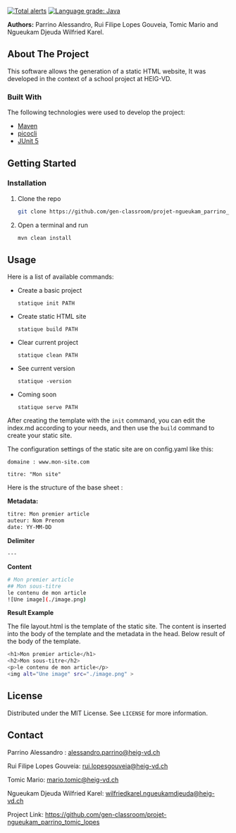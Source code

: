 [![Total alerts](https://img.shields.io/lgtm/alerts/g/gen-classroom/projet-ngueukam_parrino_tomic_lopes.svg?logo=lgtm&logoWidth=18)](https://lgtm.com/projects/g/gen-classroom/projet-ngueukam_parrino_tomic_lopes/alerts/)
[![Language grade: Java](https://img.shields.io/lgtm/grade/java/g/gen-classroom/projet-ngueukam_parrino_tomic_lopes.svg?logo=lgtm&logoWidth=18)](https://lgtm.com/projects/g/gen-classroom/projet-ngueukam_parrino_tomic_lopes/context:java)

**Authors:** Parrino Alessandro, Rui Filipe Lopes Gouveia, Tomic Mario and Ngueukam Djeuda Wilfried Karel.

<!-- ABOUT THE PROJECT -->

## About The Project

This software allows the generation of a static HTML website, It was developed in the context of a school project at HEIG-VD.

### Built With

The following technologies were used to develop the project:

* [Maven](https://maven.apache.org/)
* [picocli](https://picocli.info/)
* [JUnit 5](https://junit.org/junit5/)



<!-- GETTING STARTED -->

## Getting Started

### Installation

1. Clone the repo

   ```sh
   git clone https://github.com/gen-classroom/projet-ngueukam_parrino_tomic_lopes.git
   ```

2. Open a terminal and run

   ```sh
   mvn clean install
   ```



<!-- USAGE EXAMPLES -->

## Usage

Here is a list of available commands: 

* Create a basic project

  `statique init PATH`

 * Create static HTML site

   `statique build PATH`

 * Clear current project

   `statique clean PATH`

* See current version

  `statique -version`

* Coming soon

  `statique serve PATH`

After creating the template with the `init` command, you can edit the index.md according to your needs, and then use the ``build`` command to create your static site.

The configuration settings of the static site are on config.yaml like this:

`domaine : www.mon-site.com`

`titre: "Mon site"`

Here is the structure of the base sheet :

**Metadata:**

 ```sh
titre: Mon premier article  
auteur: Nom Prenom 
date: YY-MM-DD
 ```

**Delimiter**

``---``

**Content**

 ```sh
# Mon premier article
## Mon sous-titre
le contenu de mon article
![Une image](./image.png)
 ```

**Result Example**

The file layout.html is the template of the static site. The content is inserted into the body of the template and the metadata in the head. Below result of the body of the template.

 ```sh
<h1>Mon premier article</h1>  
<h2>Mon sous-titre</h2>  
<p>le contenu de mon article</p>  
<img alt="Une image" src="./image.png" >
 ```

<!-- LICENSE -->

## License

Distributed under the MIT License. See `LICENSE` for more information.



<!-- CONTACT -->

## Contact

Parrino Alessandro : alessandro.parrino@heig-vd.ch

Rui Filipe Lopes Gouveia: rui.lopesgouveia@heig-vd.ch

Tomic Mario: mario.tomic@heig-vd.ch

Ngueukam Djeuda Wilfried Karel: wilfriedkarel.ngueukamdjeuda@heig-vd.ch

Project Link: https://github.com/gen-classroom/projet-ngueukam_parrino_tomic_lopes

